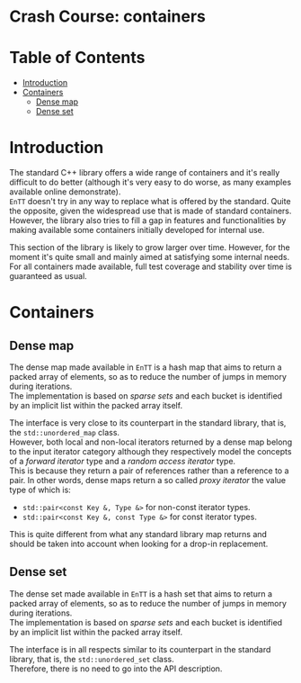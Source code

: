 # Crash Course: containers

<!--
@cond TURN_OFF_DOXYGEN
-->
# Table of Contents

* [Introduction](#introduction)
* [Containers](#containers)
  * [Dense map](#dense-map)
  * [Dense set](#dense-set)
<!--
@endcond TURN_OFF_DOXYGEN
-->

# Introduction

The standard C++ library offers a wide range of containers and it's really
difficult to do better (although it's very easy to do worse, as many examples
available online demonstrate).<br/>
`EnTT` doesn't try in any way to replace what is offered by the standard. Quite
the opposite, given the widespread use that is made of standard containers.<br/>
However, the library also tries to fill a gap in features and functionalities by
making available some containers initially developed for internal use.

This section of the library is likely to grow larger over time. However, for the
moment it's quite small and mainly aimed at satisfying some internal needs.<br/>
For all containers made available, full test coverage and stability over time is
guaranteed as usual.

# Containers

## Dense map

The dense map made available in `EnTT` is a hash map that aims to return a
packed array of elements, so as to reduce the number of jumps in memory during
iterations.<br/>
The implementation is based on _sparse sets_ and each bucket is identified by an
implicit list within the packed array itself.

The interface is very close to its counterpart in the standard library, that is,
the `std::unordered_map` class.<br/>
However, both local and non-local iterators returned by a dense map belong to
the input iterator category although they respectively model the concepts of a
_forward iterator_ type and a _random access iterator_ type.<br/>
This is because they return a pair of references rather than a reference to a
pair. In other words, dense maps return a so called _proxy iterator_ the value
type of which is:

* `std::pair<const Key &, Type &>` for non-const iterator types.
* `std::pair<const Key &, const Type &>` for const iterator types.

This is quite different from what any standard library map returns and should be
taken into account when looking for a drop-in replacement.

## Dense set

The dense set made available in `EnTT` is a hash set that aims to return a
packed array of elements, so as to reduce the number of jumps in memory during
iterations.<br/>
The implementation is based on _sparse sets_ and each bucket is identified by an
implicit list within the packed array itself.

The interface is in all respects similar to its counterpart in the standard
library, that is, the `std::unordered_set` class.<br/>
Therefore, there is no need to go into the API description.
